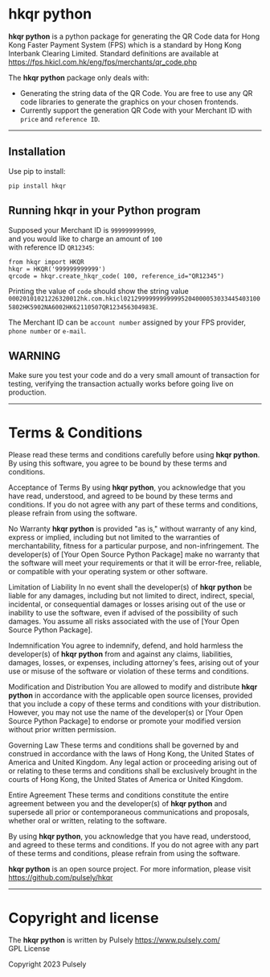 # hkqr python

__hkqr python__ is a python package for generating the QR Code data for Hong Kong Faster Payment System (FPS) which is a standard by Hong Kong Interbank Clearing Limited. 
Standard definitions are available at https://fps.hkicl.com.hk/eng/fps/merchants/qr_code.php

The __hkqr python__ package only deals with:
- Generating the string data of the QR Code. You are free to use any QR code libraries to generate the graphics on your chosen frontends.
- Currently support the generation QR Code with your Merchant ID with ``price`` and ``reference ID``.

---

## Installation

Use pip to install:  

``pip install hkqr``

## Running hkqr in your Python program

Supposed your Merchant ID is ``999999999999``,  
and you would like to charge an amount of ``100``  
with reference ID ``QR12345``:

```
from hkqr import HKQR
hkqr = HKQR('999999999999')
qrcode = hkqr.create_hkqr_code( 100, reference_id="QR12345")
```
Printing the value of ``code`` should show the string value ``00020101021226320012hk.com.hkicl021299999999999952040000530334454031005802HK5902NA6002HK62110507QR123456304983E``.

The Merchant ID can be ``account number`` assigned by your FPS provider, ``phone number`` or ``e-mail``.

## WARNING
Make sure you test your code and do a very small amount of transaction for testing, verifying the transaction actually works before going live on production. 

---
# Terms & Conditions

Please read these terms and conditions carefully before using __hkqr python__. By using this software, you agree to be bound by these terms and conditions.

Acceptance of Terms
By using __hkqr python__, you acknowledge that you have read, understood, and agreed to be bound by these terms and conditions. If you do not agree with any part of these terms and conditions, please refrain from using the software.

No Warranty
__hkqr python__ is provided "as is," without warranty of any kind, express or implied, including but not limited to the warranties of merchantability, fitness for a particular purpose, and non-infringement. The developer(s) of [Your Open Source Python Package] make no warranty that the software will meet your requirements or that it will be error-free, reliable, or compatible with your operating system or other software.

Limitation of Liability
In no event shall the developer(s) of __hkqr python__ be liable for any damages, including but not limited to direct, indirect, special, incidental, or consequential damages or losses arising out of the use or inability to use the software, even if advised of the possibility of such damages. You assume all risks associated with the use of [Your Open Source Python Package].

Indemnification
You agree to indemnify, defend, and hold harmless the developer(s) of __hkqr python__ from and against any claims, liabilities, damages, losses, or expenses, including attorney's fees, arising out of your use or misuse of the software or violation of these terms and conditions.

Modification and Distribution
You are allowed to modify and distribute __hkqr python__ in accordance with the applicable open source licenses, provided that you include a copy of these terms and conditions with your distribution. However, you may not use the name of the developer(s) or [Your Open Source Python Package] to endorse or promote your modified version without prior written permission.

Governing Law
These terms and conditions shall be governed by and construed in accordance with the laws of Hong Kong, the United States of America and United Kingdom. Any legal action or proceeding arising out of or relating to these terms and conditions shall be exclusively brought in the courts of Hong Kong, the United States of America or United Kingdom.

Entire Agreement
These terms and conditions constitute the entire agreement between you and the developer(s) of __hkqr python__ and supersede all prior or contemporaneous communications and proposals, whether oral or written, relating to the software.

By using __hkqr python__, you acknowledge that you have read, understood, and agreed to these terms and conditions. If you do not agree with any part of these terms and conditions, please refrain from using the software.

__hkqr python__ is an open source project. For more information, please visit https://github.com/pulsely/hkqr

---

# Copyright and license

The __hkqr python__ is written by Pulsely https://www.pulsely.com/  
GPL License

Copyright 2023 Pulsely